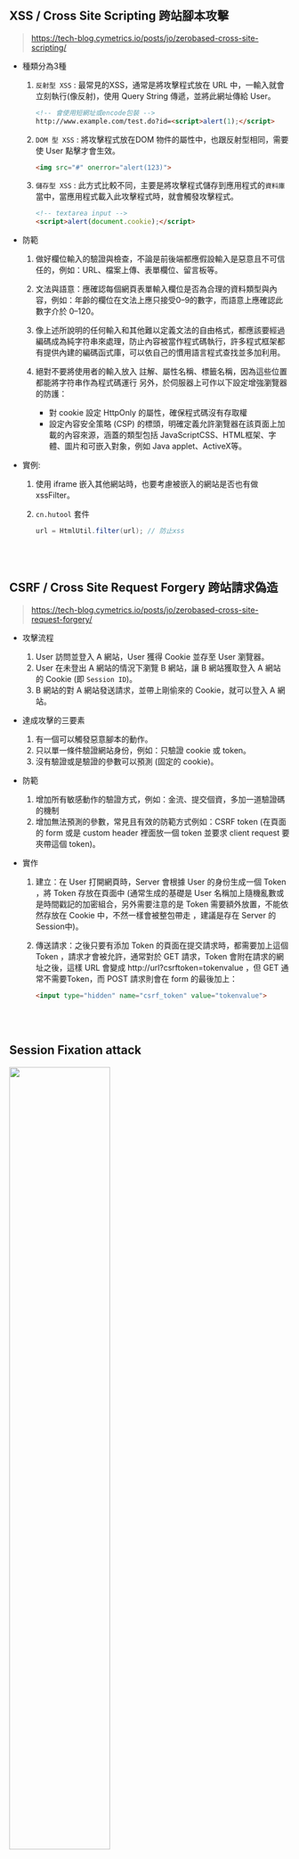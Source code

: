 ## XSS / Cross Site Scripting 跨站腳本攻擊

> https://tech-blog.cymetrics.io/posts/jo/zerobased-cross-site-scripting/

* 種類分為3種

    1. `反射型 XSS` : 最常見的XSS，通常是將攻擊程式放在 URL 中，一輸入就會立刻執行(像反射)，使用 Query String 傳遞，並將此網址傳給 User。

        ```html
        <!-- 會使用短網址或encode包裝 -->
        http://www.example.com/test.do?id=<script>alert(1);</script>
        ```

    2. `DOM 型 XSS` : 將攻擊程式放在DOM 物件的屬性中，也跟反射型相同，需要使 User 點擊才會生效。

        ```html
        <img src="#" onerror="alert(123)">
        ```

    3. `儲存型 XSS` : 此方式比較不同，主要是將攻擊程式儲存到應用程式的`資料庫`當中，當應用程式載入此攻擊程式時，就會觸發攻擊程式。

        ```html
        <!-- textarea input -->
        <script>alert(document.cookie);</script>
        ```

* 防範

    1. 做好欄位輸入的驗證與檢查，不論是前後端都應假設輸入是惡意且不可信任的，例如：URL、檔案上傳、表單欄位、留言板等。

    2. 文法與語意：應確認每個網頁表單輸入欄位是否為合理的資料類型與內容，例如：年齡的欄位在文法上應只接受0–9的數字，而語意上應確認此數字介於 0–120。

    3. 像上述所說明的任何輸入和其他難以定義文法的自由格式，都應該要經過編碼成為純字符串來處理，防止內容被當作程式碼執行，許多程式框架都有提供內建的編碼函式庫，可以依自己的慣用語言程式查找並多加利用。

    4. 絕對不要將使用者的輸入放入 註解、屬性名稱、標籤名稱，因為這些位置都能將字符串作為程式碼運行
    另外，於伺服器上可作以下設定增強瀏覽器的防護：
        * 對 cookie 設定 HttpOnly 的屬性，確保程式碼沒有存取權
        * 設定內容安全策略 (CSP) 的標頭，明確定義允許瀏覽器在該頁面上加載的內容來源，涵蓋的類型包括 JavaScriptCSS、HTML框架、字體、圖片和可嵌入對象，例如 Java applet、ActiveX等。


* 實例: 
    1. 使用 iframe 嵌入其他網站時，也要考慮被嵌入的網站是否也有做 xssFilter。
    2. `cn.hutool` 套件

        ```java
        url = HtmlUtil.filter(url); // 防止xss
        ```

<br/>

<br/>

## CSRF / Cross Site Request Forgery 跨站請求偽造

> https://tech-blog.cymetrics.io/posts/jo/zerobased-cross-site-request-forgery/

* 攻擊流程

    1. User 訪問並登入 A 網站，User 獲得 Cookie 並存至 User 瀏覽器。
    2. User 在未登出 A 網站的情況下瀏覽 B 網站，讓 B 網站獲取登入 A 網站 的 Cookie (即 `Session ID`)。
    3. B 網站的對 A 網站發送請求，並帶上剛偷來的 Cookie，就可以登入 A 網站。


* 達成攻擊的三要素

    1. 有一個可以觸發惡意腳本的動作。
    2. 只以單一條件驗證網站身份，例如：只驗證 cookie 或 token。
    3. 沒有驗證或是驗證的參數可以預測 (固定的 cookie)。


* 防範

    1. 增加所有敏感動作的驗證方式，例如：金流、提交個資，多加一道驗證碼的機制
    2. 增加無法預測的參數，常見且有效的防範方式例如：CSRF token (在頁面的 form 或是 custom header 裡面放一個 token 並要求 client request 要夾帶這個 token)。

* 實作

    1. 建立：在 User 打開網頁時，Server 會根據 User 的身份生成一個 Token ，將 Token 存放在頁面中 (通常生成的基礎是 User 名稱加上隨機亂數或是時間戳記的加密組合，另外需要注意的是 Token 需要額外放置，不能依然存放在 Cookie 中，不然一樣會被整包帶走 ，建議是存在 Server 的 Session中)。

    2. 傳送請求：之後只要有添加 Token 的頁面在提交請求時，都需要加上這個 Token ，請求才會被允許，通常對於 GET 請求，Token 會附在請求的網址之後，這樣 URL 會變成 http://url?csrftoken=tokenvalue ，但 GET 通常不需要Token，而 POST 請求則會在 form 的最後加上：
    
        ```html
        <input type="hidden" name="csrf_token" value="tokenvalue">
        ```


<br/>

<br/>

## Session Fixation attack 

<img src="https://devco.re/assets/img/blog/20140603/2014-05-16-http-session-protection-04-session-id-fixation.png" width="60%">


> https://devco.re/blog/2014/06/03/http-session-protection/